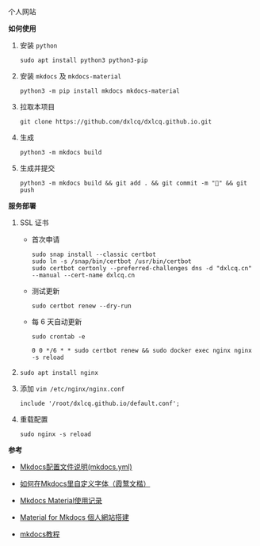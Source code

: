 个人网站

**如何使用**

1. 安装 `python`

    ```shell
    sudo apt install python3 python3-pip
    ```

2. 安装 `mkdocs` 及 `mkdocs-material`

    ```shell
    python3 -m pip install mkdocs mkdocs-material
    ```

3. 拉取本项目

    ```shell
    git clone https://github.com/dxlcq/dxlcq.github.io.git
    ```

4. 生成

    ```shell
    python3 -m mkdocs build
    ```

5. 生成并提交

    ```shell
    python3 -m mkdocs build && git add . && git commit -m "🥳" && git push
    ```

**服务部署**

1. SSL 证书

    * 首次申请

        ```shell
        sudo snap install --classic certbot
        sudo ln -s /snap/bin/certbot /usr/bin/certbot
        sudo certbot certonly --preferred-challenges dns -d "dxlcq.cn" --manual --cert-name dxlcq.cn
        ```

    * 测试更新

        ```shell
        sudo certbot renew --dry-run
        ```

    * 每 6 天自动更新

        ```shell
        sudo crontab -e
        ```

        ```shell
        0 0 */6 * * sudo certbot renew && sudo docker exec nginx nginx -s reload
        ```

2. `sudo apt install nginx`

3. 添加 `vim /etc/nginx/nginx.conf`

    ```
    include '/root/dxlcq.github.io/default.conf';
    ```

4. 重载配置

    ```shell
    sudo nginx -s reload
    ```


**参考**

* [Mkdocs配置文件说明(mkdocs.yml)](https://blog.csdn.net/m0_63203517/article/details/129765689)

* [如何在Mkdocs里自定义字体（霞鹜文楷）](https://blog.csdn.net/m0_63203517/article/details/131946304)

* [Mkdocs Material使用记录](https://shafish.cn/blog/mkdocs/)

* [Material for Mkdocs 個人網站搭建](https://herointene.github.io/tech/mkdocsbuild/)

* [mkdocs教程](https://wcowin.work/tag.html#mkdocs)
